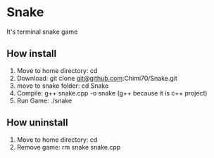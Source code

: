 # Snake
It's terminal snake game

## How install
1. Move to home directory: cd
2. Download: git clone git@github.com:Chimi70/Snake.git
3. move to snake folder: cd Snake
4. Compile: g++ snake.cpp -o snake (g++ because it is c++ project)
5. Run Game: ./snake

## How uninstall
1. Move to home directory: cd
2. Remove game: rm snake snake.cpp
